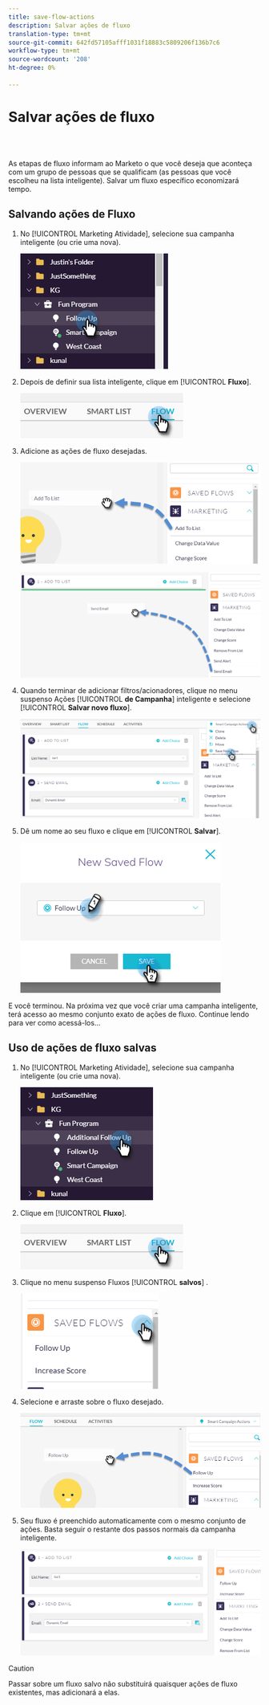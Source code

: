 ```yaml
---
title: save-flow-actions
description: Salvar ações de fluxo
translation-type: tm+mt
source-git-commit: 642fd57105afff1031f18883c5809206f136b7c6
workflow-type: tm+mt
source-wordcount: '208'
ht-degree: 0%

---
```



# Salvar ações de fluxo

<br> 

As etapas de fluxo informam ao Marketo o que você deseja que aconteça com um grupo de pessoas que se qualificam (as pessoas que você escolheu na lista inteligente). Salvar um fluxo específico economizará tempo.

## Salvando ações de Fluxo

1. No [!UICONTROL Marketing Atividade], selecione sua campanha inteligente (ou crie uma nova).

   ![Imagem Um](/help/sky/assets/smart-lists-and-static-lists/save-flow-actions/save-flow-actions-1.png)

1. Depois de definir sua lista inteligente, clique em [!UICONTROL **Fluxo**].

   ![Imagem dois](/help/sky/assets/smart-lists-and-static-lists/save-flow-actions/save-flow-actions-2.png)

1. Adicione as ações de fluxo desejadas.

   ![Imagem Três](/help/sky/assets/smart-lists-and-static-lists/save-flow-actions/save-flow-actions-3.png)

   ![Imagem quatro](/help/sky/assets/smart-lists-and-static-lists/save-flow-actions/save-flow-actions-4.png)

1. Quando terminar de adicionar filtros/acionadores, clique no menu suspenso Ações [!UICONTROL **de Campanha**] inteligente e selecione [!UICONTROL **Salvar novo fluxo**].

   ![Imagem cinco](/help/sky/assets/smart-lists-and-static-lists/save-flow-actions/save-flow-actions-5.png)

1. Dê um nome ao seu fluxo e clique em [!UICONTROL **Salvar**].

   ![Imagem seis](/help/sky/assets/smart-lists-and-static-lists/save-flow-actions/save-flow-actions-6.png)

E você terminou. Na próxima vez que você criar uma campanha inteligente, terá acesso ao mesmo conjunto exato de ações de fluxo. Continue lendo para ver como acessá-los...

## Uso de ações de fluxo salvas

1. No [!UICONTROL Marketing Atividade], selecione sua campanha inteligente (ou crie uma nova).

   ![Imagem sete](/help/sky/assets/smart-lists-and-static-lists/save-flow-actions/save-flow-actions-7.png)

1. Clique em [!UICONTROL **Fluxo**].

   ![Imagem Oito](/help/sky/assets/smart-lists-and-static-lists/save-flow-actions/save-flow-actions-8.png)

1. Clique no menu suspenso Fluxos [!UICONTROL **salvos**] .

   ![Imagem Nove](/help/sky/assets/smart-lists-and-static-lists/save-flow-actions/save-flow-actions-9.png)

1. Selecione e arraste sobre o fluxo desejado.

   ![Imagem Dez](/help/sky/assets/smart-lists-and-static-lists/save-flow-actions/save-flow-actions-10.png)

1. Seu fluxo é preenchido automaticamente com o mesmo conjunto de ações. Basta seguir o restante dos passos normais da campanha inteligente.

   ![Imagem Onze](/help/sky/assets/smart-lists-and-static-lists/save-flow-actions/save-flow-actions-11.png)

>[!CAUTION]
>
>Passar sobre um fluxo salvo não substituirá quaisquer ações de fluxo existentes, mas adicionará a elas.
